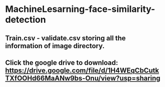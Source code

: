 # MachineLesarning-face-similarity-detection
## Train.csv - validate.csv storing all the information of image directory. 
## Click the google drive to download: https://drive.google.com/file/d/1H4WEqCbCutkTXfOOHd66MaANw9bs-Onu/view?usp=sharing
